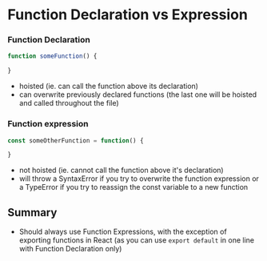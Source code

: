 # Function Declaration vs Expression

### Function Declaration
```javascript
function someFunction() {

}
```
- hoisted (ie. can call the function above its declaration)
- can overwrite previously declared functions (the last one will be hoisted and called throughout the file)

### Function expression
```javascript
const someOtherFunction = function() {

}
```
- not hoisted (ie. cannot call the function above it's declaration)
- will throw a SyntaxError if you try to overwrite the function expression or a TypeError if you try to reassign the const variable to a new function


## Summary
- Should always use Function Expressions, with the exception of exporting functions in React (as you can use `export default` in one line with Function Declaration only)